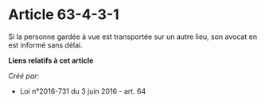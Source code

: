 # Article 63-4-3-1

Si la personne gardée à vue est transportée sur un autre lieu, son avocat en est informé sans délai.

**Liens relatifs à cet article**

_Créé par_:

  - Loi n°2016-731 du 3 juin 2016 - art. 64
